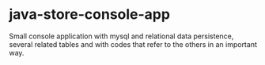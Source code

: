 # java-store-console-app
 Small console application with mysql and relational data persistence, several related tables and with codes that refer to the others in an important way.
